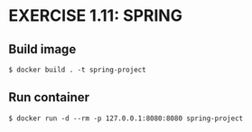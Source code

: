 # EXERCISE 1.11: SPRING
## Build image
```
$ docker build . -t spring-project
```

## Run container
```
$ docker run -d --rm -p 127.0.0.1:8080:8080 spring-project
```
